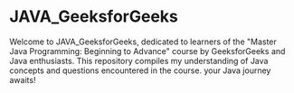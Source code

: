 # JAVA_GeeksforGeeks
Welcome to JAVA_GeeksforGeeks, dedicated to learners of the "Master Java Programming: Beginning to Advance" course by GeeksforGeeks and Java enthusiasts. This repository compiles my understanding of Java concepts and questions encountered in the course. your Java journey awaits!
